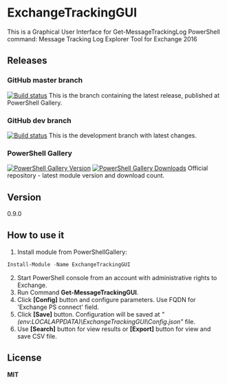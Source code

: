 # ExchangeTrackingGUI
This is a Graphical User Interface for Get-MessageTrackingLog PowerShell command: Message Tracking Log Explorer Tool for Exchange 2016

## Releases

### GitHub master branch
[![Build status][appveyor-badge-master]][appveyor-build-master]
This is the branch containing the latest release, published at PowerShell Gallery.

### GitHub dev branch
[![Build status][appveyor-badge-dev]][appveyor-build-dev]
This is the development branch with latest changes.

### PowerShell Gallery
[![PowerShell Gallery Version][psgallery-version-badge]][psgallery]
[![PowerShell Gallery Downloads][psgallery-badge]][psgallery]
Official repository - latest module version and download count.

## Version
0.9.0

## How to use it
1. Install module from PowerShellGallery:
  ```powershell
  Install-Module -Name ExchangeTrackingGUI
  ```
2. Start PowerShell console from an account with administrative rights to Exchange.
3. Run Command **Get-MessageTrackingGUI**.
4. Click **[Config]** button and configure parameters. Use FQDN for 'Exchange PS connect' field.
5. Click **[Save]** button. Configuration will be saved at _"$($env:LOCALAPPDATA)\ExchangeTrackingGUI\Config.json"_ file.
6. Use **[Search]** button for view results or **[Export]** button for view and save CSV file.

## License

**MIT**

[appveyor-badge-master]: https://ci.appveyor.com/api/projects/status/jyrr9ji54lqxmmt7?branch=master&svg=true
[appveyor-build-master]: https://ci.appveyor.com/project/pvs043/exchangetrackinggui/branch/master?fullLog=true
[appveyor-badge-dev]: https://ci.appveyor.com/api/projects/status/jyrr9ji54lqxmmt7?branch=dev&svg=true
[appveyor-build-dev]: https://ci.appveyor.com/project/pvs043/exchangetrackinggui/branch/dev?fullLog=true
[psgallery-badge]: https://img.shields.io/powershellgallery/dt/exchangetrackinggui.svg
[psgallery]: https://www.powershellgallery.com/packages/exchangetrackinggui
[psgallery-version-badge]: https://img.shields.io/powershellgallery/v/exchangetrackinggui.svg
[psgallery-version]: https://www.powershellgallery.com/packages/exchangetrackinggui
